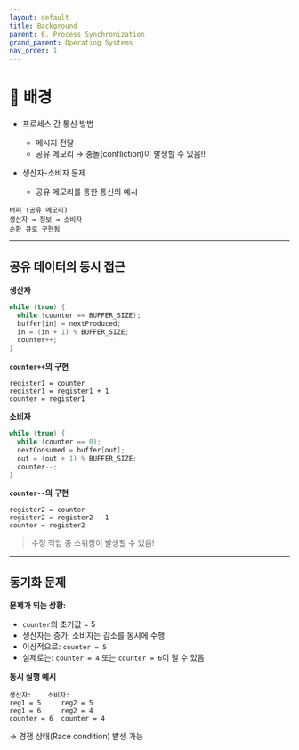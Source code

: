 ```yaml
---
layout: default
title: Background
parent: 6. Process Synchronization
grand_parent: Operating Systems
nav_order: 1
---
```


# 🔄 배경

- 프로세스 간 통신 방법
  - 메시지 전달
  - 공유 메모리 → 충돌(confliction)이 발생할 수 있음!!

- 생산자-소비자 문제
  - 공유 메모리를 통한 통신의 예시

```
버퍼 (공유 메모리)
생산자 → 정보 → 소비자
순환 큐로 구현됨
```

---

## 공유 데이터의 동시 접근

**생산자**
```c
while (true) {
  while (counter == BUFFER_SIZE);
  buffer[in] = nextProduced;
  in = (in + 1) % BUFFER_SIZE;
  counter++;
}
```

**`counter++`의 구현**
```
register1 = counter
register1 = register1 + 1
counter = register1
```

**소비자**
```c
while (true) {
  while (counter == 0);
  nextConsumed = buffer[out];
  out = (out + 1) % BUFFER_SIZE;
  counter--;
}
```

**`counter--`의 구현**
```
register2 = counter
register2 = register2 - 1
counter = register2
```

> 수정 작업 중 스위칭이 발생할 수 있음!

---

## 동기화 문제

**문제가 되는 상황:**
- `counter`의 초기값 = 5
- 생산자는 증가, 소비자는 감소를 동시에 수행
- 이상적으로: `counter = 5`  
- 실제로는: `counter = 4` 또는 `counter = 6`이 될 수 있음

**동시 실행 예시**
```
생산자:    소비자:
reg1 = 5     reg2 = 5
reg1 = 6     reg2 = 4
counter = 6  counter = 4
```

→ 경쟁 상태(Race condition) 발생 가능
